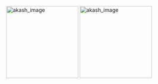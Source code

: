 <img width="194" height="195" alt="akash_image" src="https://github.com/user-attachments/assets/8fe2401e-c09d-4d5c-af24-39604ffa22b5" />
<img width="194" height="195" alt="akash_image" src="https://github.com/user-attachments/assets/e33292b2-0b32-421a-9452-97e20f9624c1" />
